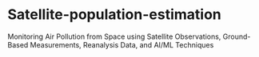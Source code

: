 # Satellite-population-estimation
Monitoring Air Pollution from Space using Satellite Observations, Ground-Based Measurements, Reanalysis Data, and AI/ML Techniques
